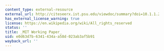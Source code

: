 ```yaml
---
content_type: external-resource
external_url: http://citeseerx.ist.psu.edu/viewdoc/summary?doi=10.1.1.200.7719
has_external_license_warning: true
license: https://en.wikipedia.org/wiki/All_rights_reserved
status: ''
title: _MIT Working Paper_
uid: e0d63d7b-6341-434a-a58d-023ab3af5b91
wayback_url: ''
---
```


